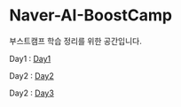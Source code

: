 # Naver-AI-BoostCamp


부스트캠프 학습 정리를 위한 공간입니다.

Day1 : [Day1](notes/Day1.md)

Day2 : [Day2](notes/Day2.md)

Day2 : [Day3](notes/Day3.md)
